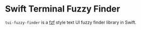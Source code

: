 # Swift Terminal Fuzzy Finder

`tui-fuzzy-finder` is a [fzf] style text UI fuzzy finder library in Swift.

[fzf]: https://github.com/junegunn/fzf
